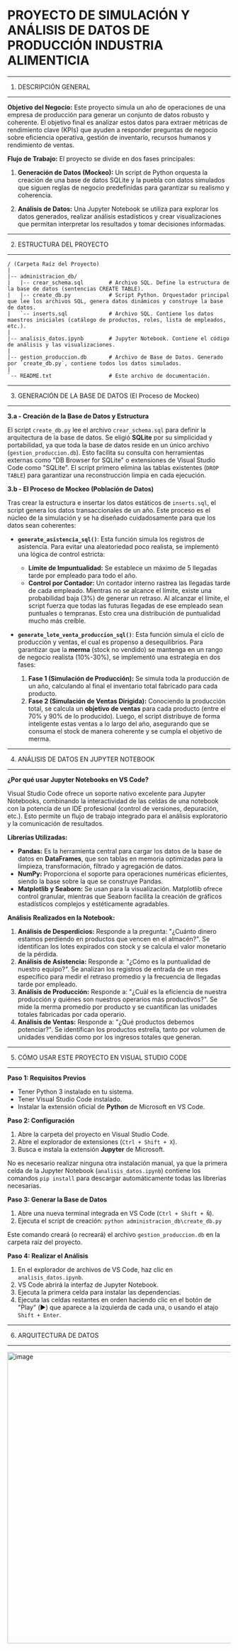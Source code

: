 # PROYECTO DE SIMULACIÓN Y ANÁLISIS DE DATOS DE PRODUCCIÓN INDUSTRIA ALIMENTICIA

----------------------------------------------------------------------
1. DESCRIPCIÓN GENERAL
----------------------------------------------------------------------

**Objetivo del Negocio:**
Este proyecto simula un año de operaciones de una empresa de producción para generar un conjunto de datos robusto y coherente. El objetivo final es analizar estos datos para extraer métricas de rendimiento clave (KPIs) que ayuden a responder preguntas de negocio sobre eficiencia operativa, gestión de inventario, recursos humanos y rendimiento de ventas.

**Flujo de Trabajo:**
El proyecto se divide en dos fases principales:

1.  **Generación de Datos (Mockeo):** Un script de Python orquesta la creación de una base de datos SQLite y la puebla con datos simulados que siguen reglas de negocio predefinidas para garantizar su realismo y coherencia.

2.  **Análisis de Datos:** Una Jupyter Notebook se utiliza para explorar los datos generados, realizar análisis estadísticos y crear visualizaciones que permitan interpretar los resultados y tomar decisiones informadas.

----------------------------------------------------------------------
2. ESTRUCTURA DEL PROYECTO
----------------------------------------------------------------------
```text
/ (Carpeta Raíz del Proyecto)
|
|-- administracion_db/
|   |-- crear_schema.sql        # Archivo SQL. Define la estructura de la base de datos (sentencias CREATE TABLE).
|   |-- create_db.py            # Script Python. Orquestador principal que lee los archivos SQL, genera datos dinámicos y construye la base de datos.
|   `-- inserts.sql             # Archivo SQL. Contiene los datos maestros iniciales (catálogo de productos, roles, lista de empleados, etc.).
|
|-- analisis_datos.ipynb        # Jupyter Notebook. Contiene el código de análisis y las visualizaciones.
|
|-- gestion_produccion.db       # Archivo de Base de Datos. Generado por `create_db.py`, contiene todos los datos simulados.
|
`-- README.txt                  # Este archivo de documentación.
```
----------------------------------------------------------------------
3. GENERACIÓN DE LA BASE DE DATOS (El Proceso de Mockeo)
----------------------------------------------------------------------

**3.a - Creación de la Base de Datos y Estructura**

El script `create_db.py` lee el archivo `crear_schema.sql` para definir la arquitectura de la base de datos. Se eligió **SQLite** por su simplicidad y portabilidad, ya que toda la base de datos reside en un único archivo (`gestion_produccion.db`). Esto facilita su consulta con herramientas externas como "DB Browser for SQLite" o extensiones de Visual Studio Code como "SQLite". El script primero elimina las tablas existentes (`DROP TABLE`) para garantizar una reconstrucción limpia en cada ejecución.

**3.b - El Proceso de Mockeo (Población de Datos)**

Tras crear la estructura e insertar los datos estáticos de `inserts.sql`, el script genera los datos transaccionales de un año. Este proceso es el núcleo de la simulación y se ha diseñado cuidadosamente para que los datos sean coherentes:

* **`generate_asistencia_sql()`**: Esta función simula los registros de asistencia. Para evitar una aleatoriedad poco realista, se implementó una lógica de control estricta:
    * **Límite de Impuntualidad:** Se establece un máximo de 5 llegadas tarde por empleado para todo el año.
    * **Control por Contador:** Un contador interno rastrea las llegadas tarde de cada empleado. Mientras no se alcance el límite, existe una probabilidad baja (3%) de generar un retraso. Al alcanzar el límite, el script fuerza que todas las futuras llegadas de ese empleado sean puntuales o tempranas. Esto crea una distribución de puntualidad mucho más creíble.

* **`generate_lote_venta_produccion_sql()`**: Esta función simula el ciclo de producción y ventas, el cual es propenso a desequilibrios. Para garantizar que la **merma** (stock no vendido) se mantenga en un rango de negocio realista (10%-30%), se implementó una estrategia en dos fases:
    1.  **Fase 1 (Simulación de Producción):** Se simula toda la producción de un año, calculando al final el inventario total fabricado para cada producto.
    2.  **Fase 2 (Simulación de Ventas Dirigida):** Conociendo la producción total, se calcula un **objetivo de ventas** para cada producto (entre el 70% y 90% de lo producido). Luego, el script distribuye de forma inteligente estas ventas a lo largo del año, asegurando que se consuma el stock de manera coherente y se cumpla el objetivo de merma.

----------------------------------------------------------------------
4. ANÁLISIS DE DATOS EN JUPYTER NOTEBOOK
----------------------------------------------------------------------

**¿Por qué usar Jupyter Notebooks en VS Code?**

Visual Studio Code ofrece un soporte nativo excelente para Jupyter Notebooks, combinando la interactividad de las celdas de una notebook con la potencia de un IDE profesional (control de versiones, depuración, etc.). Esto permite un flujo de trabajo integrado para el análisis exploratorio y la comunicación de resultados.

**Librerías Utilizadas:**

* **Pandas:** Es la herramienta central para cargar los datos de la base de datos en **DataFrames**, que son tablas en memoria optimizadas para la limpieza, transformación, filtrado y agregación de datos.
* **NumPy:** Proporciona el soporte para operaciones numéricas eficientes, siendo la base sobre la que se construye Pandas.
* **Matplotlib y Seaborn:** Se usan para la visualización. Matplotlib ofrece control granular, mientras que Seaborn facilita la creación de gráficos estadísticos complejos y estéticamente agradables.

**Análisis Realizados en la Notebook:**

1.  **Análisis de Desperdicios:** Responde a la pregunta: "¿Cuánto dinero estamos perdiendo en productos que vencen en el almacén?". Se identifican los lotes expirados con stock y se calcula el valor monetario de la pérdida.
2.  **Análisis de Asistencia:** Responde a: "¿Cómo es la puntualidad de nuestro equipo?". Se analizan los registros de entrada de un mes específico para medir el retraso promedio y la frecuencia de llegadas tarde por empleado.
3.  **Análisis de Producción:** Responde a: "¿Cuál es la eficiencia de nuestra producción y quiénes son nuestros operarios más productivos?". Se mide la merma promedio por producto y se cuantifican las unidades totales fabricadas por cada operario.
4.  **Análisis de Ventas:** Responde a: "¿Qué productos debemos potenciar?". Se identifican los productos estrella, tanto por volumen de unidades vendidas como por los ingresos totales que generan.

----------------------------------------------------------------------
5. CÓMO USAR ESTE PROYECTO EN VISUAL STUDIO CODE
----------------------------------------------------------------------

**Paso 1: Requisitos Previos**
* Tener Python 3 instalado en tu sistema.
* Tener Visual Studio Code instalado.
* Instalar la extensión oficial de **Python** de Microsoft en VS Code.

**Paso 2: Configuración**
1.  Abre la carpeta del proyecto en Visual Studio Code.
2.  Abre el explorador de extensiones (`Ctrl + Shift + X`).
3.  Busca e instala la extensión **Jupyter** de Microsoft.

No es necesario realizar ninguna otra instalación manual, ya que la primera celda de la Jupyter Notebook (`analisis_datos.ipynb`) contiene los comandos `pip install` para descargar automáticamente todas las librerías necesarias.

**Paso 3: Generar la Base de Datos**
1.  Abre una nueva terminal integrada en VS Code (`Ctrl + Shift + Ñ`).
2.  Ejecuta el script de creación:
    `python administracion_db\create_db.py`

Este comando creará (o recreará) el archivo `gestion_produccion.db` en la carpeta raíz del proyecto.

**Paso 4: Realizar el Análisis**
1.  En el explorador de archivos de VS Code, haz clic en `analisis_datos.ipynb`.
2.  VS Code abrirá la interfaz de Jupyter Notebook.
3.  Ejecuta la primera celda para instalar las dependencias.
4.  Ejecuta las celdas restantes en orden haciendo clic en el botón de "Play" (▶️) que aparece a la izquierda de cada una, o usando el atajo `Shift + Enter`.

----------------------------------------------------------------------
6. ARQUITECTURA DE DATOS
----------------------------------------------------------------------
<img width="804" height="657" alt="image" src="https://github.com/user-attachments/assets/cd322a31-fec1-4421-9a55-08bcb30765c0" />

